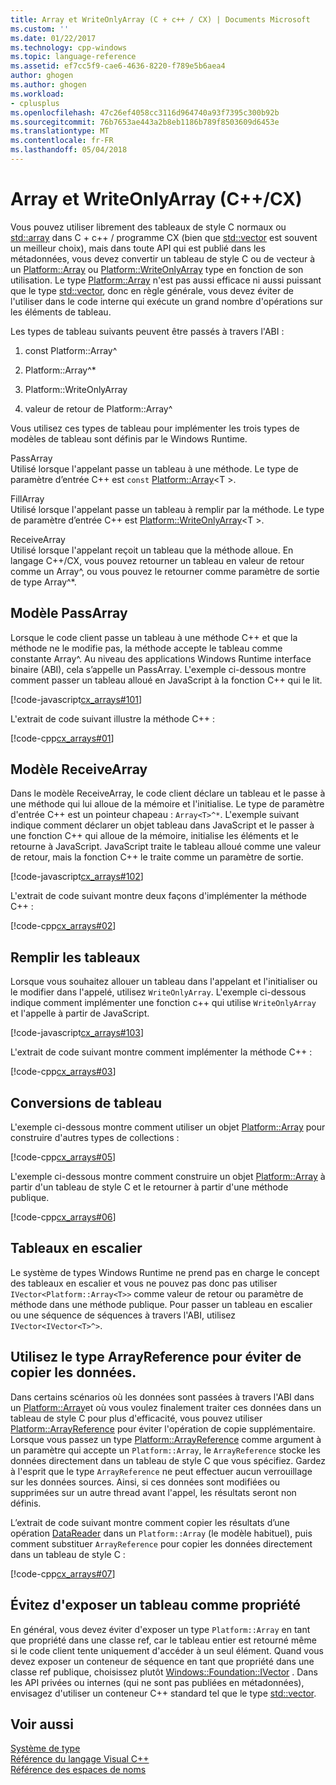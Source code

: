```yaml
---
title: Array et WriteOnlyArray (C + c++ / CX) | Documents Microsoft
ms.custom: ''
ms.date: 01/22/2017
ms.technology: cpp-windows
ms.topic: language-reference
ms.assetid: ef7cc5f9-cae6-4636-8220-f789e5b6aea4
author: ghogen
ms.author: ghogen
ms.workload:
- cplusplus
ms.openlocfilehash: 47c26ef4058cc3116d964740a93f7395c300b92b
ms.sourcegitcommit: 76b7653ae443a2b8eb1186b789f8503609d6453e
ms.translationtype: MT
ms.contentlocale: fr-FR
ms.lasthandoff: 05/04/2018
---
```

# <a name="array-and-writeonlyarray-ccx"></a>Array et WriteOnlyArray (C++/CX)
Vous pouvez utiliser librement des tableaux de style C normaux ou [std::array](../standard-library/array-class-stl.md) dans C + c++ / programme CX (bien que [std::vector](../standard-library/vector-class.md) est souvent un meilleur choix), mais dans toute API qui est publié dans les métadonnées, vous devez convertir un tableau de style C ou de vecteur à un [Platform::Array](../cppcx/platform-array-class.md) ou [Platform::WriteOnlyArray](../cppcx/platform-writeonlyarray-class.md) type en fonction de son utilisation. Le type [Platform::Array](../cppcx/platform-array-class.md) n'est pas aussi efficace ni aussi puissant que le type [std::vector](../standard-library/vector-class.md), donc en règle générale, vous devez éviter de l'utiliser dans le code interne qui exécute un grand nombre d'opérations sur les éléments de tableau.  
  
 Les types de tableau suivants peuvent être passés à travers l'ABI :  
  
1.  const Platform::Array^  
  
2.  Platform::Array^*  
  
3.  Platform::WriteOnlyArray  
  
4.  valeur de retour de Platform::Array^  
  
 Vous utilisez ces types de tableau pour implémenter les trois types de modèles de tableau sont définis par le Windows Runtime.  
  
 PassArray  
 Utilisé lorsque l'appelant passe un tableau à une méthode. Le type de paramètre d’entrée C++ est `const` [Platform::Array](../cppcx/platform-array-class.md)\<T >.  
  
 FillArray  
 Utilisé lorsque l'appelant passe un tableau à remplir par la méthode. Le type de paramètre d’entrée C++ est [Platform::WriteOnlyArray](../cppcx/platform-writeonlyarray-class.md)\<T >.  
  
 ReceiveArray  
 Utilisé lorsque l'appelant reçoit un tableau que la méthode alloue. En langage C++/CX, vous pouvez retourner un tableau en valeur de retour comme un Array^, ou vous pouvez le retourner comme paramètre de sortie de type Array^*.  
  
## <a name="passarray-pattern"></a>Modèle PassArray  
 Lorsque le code client passe un tableau à une méthode C++ et que la méthode ne le modifie pas, la méthode accepte le tableau comme constante Array^. Au niveau des applications Windows Runtime interface binaire (ABI), cela s’appelle un PassArray. L'exemple ci-dessous montre comment passer un tableau alloué en JavaScript à la fonction C++ qui le lit.  
  
 [!code-javascript[cx_arrays#101](../cppcx/codesnippet/JavaScript/array-and-writeonlyarray-c-_1.js)]  
  
 L'extrait de code suivant illustre la méthode C++ :  
  
 [!code-cpp[cx_arrays#01](../cppcx/codesnippet/CPP/js-array/class1.cpp#01)]  
  
## <a name="receivearray-pattern"></a>Modèle ReceiveArray  
 Dans le modèle ReceiveArray, le code client déclare un tableau et le passe à une méthode qui lui alloue de la mémoire et l'initialise. Le type de paramètre d'entrée C++ est un pointeur chapeau : `Array<T>^*`. L'exemple suivant indique comment déclarer un objet tableau dans JavaScript et le passer à une fonction C++ qui alloue de la mémoire, initialise les éléments et le retourne à JavaScript. JavaScript traite le tableau alloué comme une valeur de retour, mais la fonction C++ le traite comme un paramètre de sortie.  
  
 [!code-javascript[cx_arrays#102](../cppcx/codesnippet/JavaScript/array-and-writeonlyarray-c-_3.js)]  
  
 L'extrait de code suivant montre deux façons d'implémenter la méthode C++ :  
  
 [!code-cpp[cx_arrays#02](../cppcx/codesnippet/CPP/js-array/class1.cpp#02)]  
  
## <a name="fill-arrays"></a>Remplir les tableaux  
 Lorsque vous souhaitez allouer un tableau dans l'appelant et l'initialiser ou le modifier dans l'appelé, utilisez `WriteOnlyArray`. L'exemple ci-dessous indique comment implémenter une fonction c++ qui utilise `WriteOnlyArray` et l'appelle à partir de JavaScript.  
  
 [!code-javascript[cx_arrays#103](../cppcx/codesnippet/JavaScript/array-and-writeonlyarray-c-_5.js)]  
  
 L'extrait de code suivant montre comment implémenter la méthode C++ :  
  
 [!code-cpp[cx_arrays#03](../cppcx/codesnippet/CPP/js-array/class1.cpp#03)]  
  
## <a name="array-conversions"></a>Conversions de tableau  
 L'exemple ci-dessous montre comment utiliser un objet [Platform::Array](../cppcx/platform-array-class.md) pour construire d'autres types de collections :  
  
 [!code-cpp[cx_arrays#05](../cppcx/codesnippet/CPP/js-array/class1.cpp#05)]  
  
 L'exemple ci-dessous montre comment construire un objet [Platform::Array](../cppcx/platform-array-class.md) à partir d'un tableau de style C et le retourner à partir d'une méthode publique.  
  
 [!code-cpp[cx_arrays#06](../cppcx/codesnippet/CPP/js-array/class1.cpp#06)]  
  
## <a name="jagged-arrays"></a>Tableaux en escalier  
 Le système de types Windows Runtime ne prend pas en charge le concept des tableaux en escalier et vous ne pouvez pas donc pas utiliser `IVector<Platform::Array<T>>` comme valeur de retour ou paramètre de méthode dans une méthode publique. Pour passer un tableau en escalier ou une séquence de séquences à travers l'ABI, utilisez `IVector<IVector<T>^>`.  
  
## <a name="use-arrayreference-to-avoid-copying-data"></a>Utilisez le type ArrayReference pour éviter de copier les données.  
 Dans certains scénarios où les données sont passées à travers l'ABI dans un [Platform::Array](../cppcx/platform-array-class.md)et où vous voulez finalement traiter ces données dans un tableau de style C pour plus d'efficacité, vous pouvez utiliser [Platform::ArrayReference](../cppcx/platform-arrayreference-class.md) pour éviter l'opération de copie supplémentaire. Lorsque vous passez un type [Platform::ArrayReference](../cppcx/platform-arrayreference-class.md) comme argument à un paramètre qui accepte un `Platform::Array`, le `ArrayReference` stocke les données directement dans un tableau de style C que vous spécifiez. Gardez à l'esprit que le type `ArrayReference` ne peut effectuer aucun verrouillage sur les données sources. Ainsi, si ces données sont modifiées ou supprimées sur un autre thread avant l'appel, les résultats seront non définis.  
  
 L’extrait de code suivant montre comment copier les résultats d’une opération [DataReader](http://msdn.microsoft.com/library/windows/apps/windows.storage.streams.datareader.aspx) dans un `Platform::Array` (le modèle habituel), puis comment substituer `ArrayReference` pour copier les données directement dans un tableau de style C :  
  
 [!code-cpp[cx_arrays#07](../cppcx/codesnippet/CPP/js-array/class1.h#07)]  
  
## <a name="avoid-exposing-an-array-as-a-property"></a>Évitez d'exposer un tableau comme propriété  
 En général, vous devez éviter d'exposer un type `Platform::Array` en tant que propriété dans une classe ref, car le tableau entier est retourné même si le code client tente uniquement d'accéder à un seul élément. Quand vous devez exposer un conteneur de séquence en tant que propriété dans une classe ref publique, choisissez plutôt [Windows::Foundation::IVector](http://msdn.microsoft.com/library/windows/apps/br206631.aspx) . Dans les API privées ou internes (qui ne sont pas publiées en métadonnées), envisagez d'utiliser un conteneur C++ standard tel que le type [std::vector](../standard-library/vector-class.md).  
  
## <a name="see-also"></a>Voir aussi  
 [Système de type](../cppcx/type-system-c-cx.md)   
 [Référence du langage Visual C++](../cppcx/visual-c-language-reference-c-cx.md)   
 [Référence des espaces de noms](../cppcx/namespaces-reference-c-cx.md)